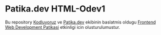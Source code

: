 # Patika.dev HTML-Odev1

Bu repository [Kodluyoruz](https://www.kodluyoruz.org/) ve [Patika.dev](https://www.patika.dev/) ekibinin baslatmis oldugu [Frontend Web Development Patikasi](https://www.patika.dev/egitimler/frontend-web-development-patikasi) etkinligi icin olusturulumustur.